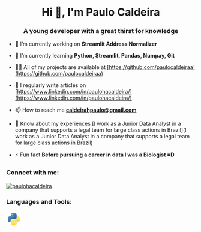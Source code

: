 <h1 align="center">Hi 👋, I'm Paulo Caldeira</h1>
<h3 align="center">A young developer with a great thirst for knowledge</h3>

- 🔭 I’m currently working on **Streamlit Address Normalizer**

- 🌱 I’m currently learning **Python, Streamlit, Pandas, Numpay, Git**

- 👨‍💻 All of my projects are available at [https://github.com/paulocaldeiraa](https://github.com/paulocaldeiraa)

- 📝 I regularly write articles on [https://www.linkedin.com/in/paulohacaldeira/](https://www.linkedin.com/in/paulohacaldeira/)

- 📫 How to reach me **caldeirahpaulo@gmail.com**

- 📄 Know about my experiences [I work as a Junior Data Analyst in a company that supports a legal team for large class actions in Brazil](I work as a Junior Data Analyst in a company that supports a legal team for large class actions in Brazil)

- ⚡ Fun fact **Before pursuing a career in data I was a Biologist =D**

<h3 align="left">Connect with me:</h3>
<p align="left">
<a href="https://linkedin.com/in/paulohacaldeira" target="blank"><img align="center" src="https://raw.githubusercontent.com/rahuldkjain/github-profile-readme-generator/master/src/images/icons/Social/linked-in-alt.svg" alt="paulohacaldeira" height="30" width="40" /></a>
</p>

<h3 align="left">Languages and Tools:</h3>
<p align="left"> <a href="https://www.python.org" target="_blank" rel="noreferrer"> <img src="https://raw.githubusercontent.com/devicons/devicon/master/icons/python/python-original.svg" alt="python" width="40" height="40"/> </a> </p>
